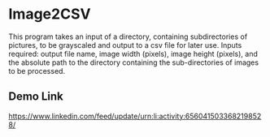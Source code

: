 # Image2CSV
This program takes an input of a directory, containing subdirectories of pictures, to be grayscaled and output to a csv file for later use. Inputs required: output file name, image width (pixels), image height (pixels), and the absolute path to the directory containing the sub-directories of images to be processed. 

## Demo Link 
https://www.linkedin.com/feed/update/urn:li:activity:6560415033682198528/ 
